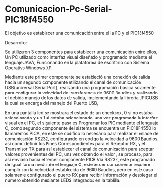 Comunicacion-Pc-Serial-PIC18f4550
=================================

El objetivo es establecer una comunicación entre el la PC y el PIC18f4550

Desarrollo:

Se utilizaron 3 componentes para establecer una comunicación entre ellos, 
Un PC utilizado como interfaz visual diseñado y programado mediante el lenguaje JAVA, 
Funcionando en la plataforma de escritorio con Sistema Operativo Windows XP. 

Mediante este primer componente se estableció una conexión de salida hacia un 
segundo componente utilizando el canal de comunicación USB(universal Serial Port), 
realizando una programación básica solamente para configurar la velocidad de 
transferencia de 9600 Baudios y realizando el debido manejo de los datos de salida, 
implementando la librería JPICUSB la cual se encarga del manejo del Puerto USB, 

En una pantalla lcd se mostrara el estado de un checkbox, 0 si no estaba seleccionado 
y un 1 si estaba seleccionado.
una vez programada la interfaz visual en el PC, el siguiente paso es Programar los 
PIC mediante el lenguaje C, como segundo componente del sistema se encuentra un 
PIC18F4550 lo llamaremos PICA, en este se codifico lo necesario para realizar el 
enlace de comunicación RS232, configurando en código la velocidad a 9600 Baudios, 
así como definir los Pines Correspondientes para el Receptor RX, y el Transmisor 
TX para así establecer el canal de comunicación para aceptar valores provenientes 
del PC, una vez obtenido el valor , se proceso, para así enviarlo hacia el tercer 
componente PICB Vía RS232, este programado de igual forma mediante el lenguaje C, 
este tercer componente requiere cumplir con la velocidad establecida de 9600 Baudios, 
pero en este caso solamente configurado el puerto RX para recibir información y 
desplegar el numero obtenido mediante LEDS integrados en la tablilla.
